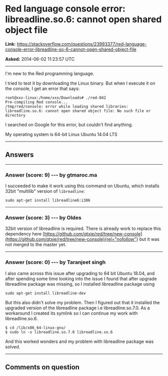 # Red language console error: libreadline.so.6: cannot open shared object file

**Link:**
<https://stackoverflow.com/questions/23993377/red-language-console-error-libreadline-so-6-cannot-open-shared-object-file>

**Asked:** 2014-06-02 11:23:57 UTC

------------------------------------------------------------------------

I\'m new to the Red programming language.

I tried to test it by downloading the Linux binary. But when I execute
it on the console, I get an error that says:

    root@xxx-linux:/home/xxx/Downloads# ./red-042
    Pre-compiling Red console...
    /tmp/red/console: error while loading shared libraries:
    libreadline.so.6: cannot open shared object file: No such file or directory

I searched on Google for this error, but couldn\'t find anything.

My operating system is 64-bit Linux Ubuntu 14.04 LTS

------------------------------------------------------------------------

## Answers

------------------------------------------------------------------------

### Answer (score: 9) --- by gtmaroc.ma

I succeeded to make it work using this command on Ubuntu, which installs
32bit \"multilib\" version of `libreadline`:

    sudo apt-get install libreadline6:i386

------------------------------------------------------------------------

### Answer (score: 3) --- by Oldes

32bit version of libreadline is required. There is already work to
replace this dependency here
[https://github.com/qtxie/red/tree/new-console](https://github.com/qtxie/red/tree/new-console){rel="nofollow"}
but it was not merged to the master yet.

------------------------------------------------------------------------

### Answer (score: 0) --- by Taranjeet singh

I also came across this issue after upgrading to 64 bit Ubuntu 18.04,
and after spending some time looking into the issue I found that after
upgrade libreadline package was missing, so I installed libreadline
package using

    sudo apt-get install libreadline-dev

But this also didn\'t solve my problem. Then I figured out that it
installed the upgraded version of the libreadline package i.e
libreadline.so.7.0. As a workaround I created its symlink so I can
continue my work with libreadline.so.6.

    $ cd /lib/x86_64-linux-gnu/
    $ sudo ln -s libreadline.so.7.0 libreadline.so.6

And this worked wonders and my problem with libreadline package was
solved.

------------------------------------------------------------------------

## Comments on question
